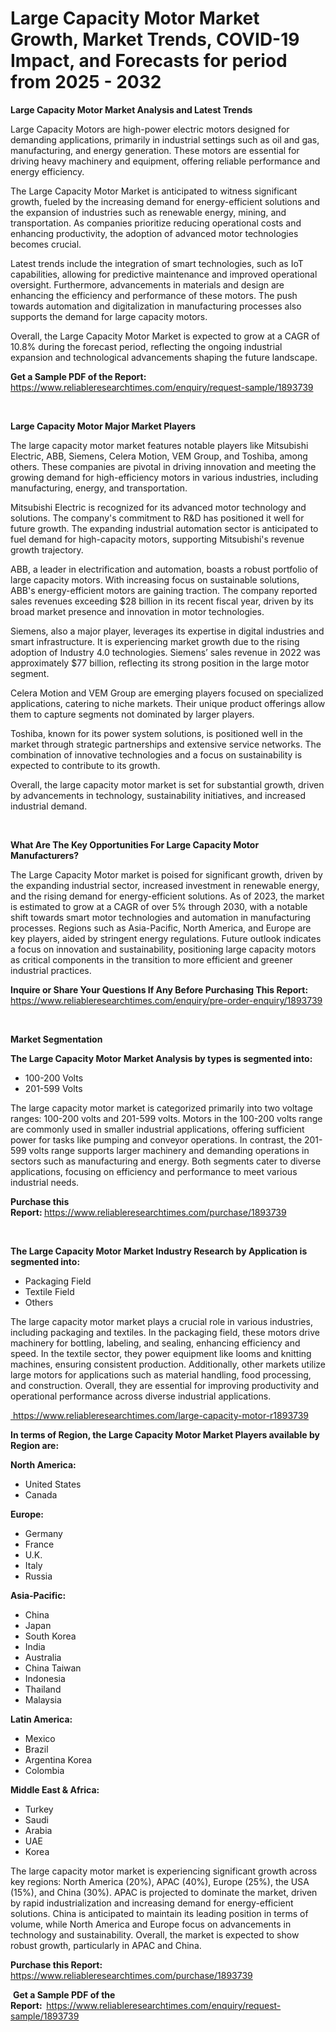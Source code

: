 <p><h1>Large Capacity Motor Market Growth, Market Trends, COVID-19 Impact, and Forecasts for period from 2025 - 2032</h1></p><p><strong>Large Capacity Motor Market Analysis and Latest Trends</strong></p>
<p><p>Large Capacity Motors are high-power electric motors designed for demanding applications, primarily in industrial settings such as oil and gas, manufacturing, and energy generation. These motors are essential for driving heavy machinery and equipment, offering reliable performance and energy efficiency. </p><p>The Large Capacity Motor Market is anticipated to witness significant growth, fueled by the increasing demand for energy-efficient solutions and the expansion of industries such as renewable energy, mining, and transportation. As companies prioritize reducing operational costs and enhancing productivity, the adoption of advanced motor technologies becomes crucial.</p><p>Latest trends include the integration of smart technologies, such as IoT capabilities, allowing for predictive maintenance and improved operational oversight. Furthermore, advancements in materials and design are enhancing the efficiency and performance of these motors. The push towards automation and digitalization in manufacturing processes also supports the demand for large capacity motors. </p><p>Overall, the Large Capacity Motor Market is expected to grow at a CAGR of 10.8% during the forecast period, reflecting the ongoing industrial expansion and technological advancements shaping the future landscape.</p></p>
<p><strong>Get a Sample PDF of the Report:&nbsp;</strong> <a href="https://www.reliableresearchtimes.com/enquiry/request-sample/1893739?utm_campaign=3210&utm_medium=2&utm_source=Github&utm_content=ia&utm_term=12042025&utm_id=large-capacity-motor">https://www.reliableresearchtimes.com/enquiry/request-sample/1893739</a></p>
<p>&nbsp;</p>
<p><strong>Large Capacity Motor Major Market Players</strong></p>
<p><p>The large capacity motor market features notable players like Mitsubishi Electric, ABB, Siemens, Celera Motion, VEM Group, and Toshiba, among others. These companies are pivotal in driving innovation and meeting the growing demand for high-efficiency motors in various industries, including manufacturing, energy, and transportation.</p><p>Mitsubishi Electric is recognized for its advanced motor technology and solutions. The company's commitment to R&D has positioned it well for future growth. The expanding industrial automation sector is anticipated to fuel demand for high-capacity motors, supporting Mitsubishi's revenue growth trajectory.</p><p>ABB, a leader in electrification and automation, boasts a robust portfolio of large capacity motors. With increasing focus on sustainable solutions, ABB's energy-efficient motors are gaining traction. The company reported sales revenues exceeding $28 billion in its recent fiscal year, driven by its broad market presence and innovation in motor technologies.</p><p>Siemens, also a major player, leverages its expertise in digital industries and smart infrastructure. It is experiencing market growth due to the rising adoption of Industry 4.0 technologies. Siemens’ sales revenue in 2022 was approximately $77 billion, reflecting its strong position in the large motor segment.</p><p>Celera Motion and VEM Group are emerging players focused on specialized applications, catering to niche markets. Their unique product offerings allow them to capture segments not dominated by larger players.</p><p>Toshiba, known for its power system solutions, is positioned well in the market through strategic partnerships and extensive service networks. The combination of innovative technologies and a focus on sustainability is expected to contribute to its growth.</p><p>Overall, the large capacity motor market is set for substantial growth, driven by advancements in technology, sustainability initiatives, and increased industrial demand.</p></p>
<p>&nbsp;</p>
<p><strong>What Are The Key Opportunities For Large Capacity Motor Manufacturers?</strong></p>
<p><p>The Large Capacity Motor market is poised for significant growth, driven by the expanding industrial sector, increased investment in renewable energy, and the rising demand for energy-efficient solutions. As of 2023, the market is estimated to grow at a CAGR of over 5% through 2030, with a notable shift towards smart motor technologies and automation in manufacturing processes. Regions such as Asia-Pacific, North America, and Europe are key players, aided by stringent energy regulations. Future outlook indicates a focus on innovation and sustainability, positioning large capacity motors as critical components in the transition to more efficient and greener industrial practices.</p></p>
<p><strong>Inquire or Share Your Questions If Any Before Purchasing This Report:</strong> <a href="https://www.reliableresearchtimes.com/enquiry/pre-order-enquiry/1893739?utm_campaign=3210&utm_medium=2&utm_source=Github&utm_content=ia&utm_term=12042025&utm_id=large-capacity-motor">https://www.reliableresearchtimes.com/enquiry/pre-order-enquiry/1893739</a></p>
<p>&nbsp;</p>
<p><strong>Market Segmentation</strong></p>
<p><strong>The Large Capacity Motor Market Analysis by types is segmented into:</strong></p>
<p><ul><li>100-200 Volts</li><li>201-599 Volts</li></ul></p>
<p><p>The large capacity motor market is categorized primarily into two voltage ranges: 100-200 volts and 201-599 volts. Motors in the 100-200 volts range are commonly used in smaller industrial applications, offering sufficient power for tasks like pumping and conveyor operations. In contrast, the 201-599 volts range supports larger machinery and demanding operations in sectors such as manufacturing and energy. Both segments cater to diverse applications, focusing on efficiency and performance to meet various industrial needs.</p></p>
<p><strong>Purchase this Report:&nbsp;</strong><a href="https://www.reliableresearchtimes.com/purchase/1893739?utm_campaign=3210&utm_medium=2&utm_source=Github&utm_content=ia&utm_term=12042025&utm_id=large-capacity-motor">https://www.reliableresearchtimes.com/purchase/1893739</a></p>
<p>&nbsp;</p>
<p><strong>The Large Capacity Motor Market Industry Research by Application is segmented into:</strong></p>
<p><ul><li>Packaging Field</li><li>Textile Field</li><li>Others</li></ul></p>
<p><p>The large capacity motor market plays a crucial role in various industries, including packaging and textiles. In the packaging field, these motors drive machinery for bottling, labeling, and sealing, enhancing efficiency and speed. In the textile sector, they power equipment like looms and knitting machines, ensuring consistent production. Additionally, other markets utilize large motors for applications such as material handling, food processing, and construction. Overall, they are essential for improving productivity and operational performance across diverse industrial applications.</p></p>
<p><a href="https://www.reliableresearchtimes.com/large-capacity-motor-r1893739?utm_campaign=3210&utm_medium=2&utm_source=Github&utm_content=ia&utm_term=12042025&utm_id=large-capacity-motor">&nbsp;https://www.reliableresearchtimes.com/large-capacity-motor-r1893739</a></p>
<p><strong>In terms of Region, the Large Capacity Motor Market Players available by Region are:</strong></p>
<p>
    <p> <strong> North America: </strong>
        <ul>
            <li>United States</li>
            <li>Canada</li>
        </ul>
        </p> 
    <p> <strong> Europe: </strong>
        <ul>
            <li>Germany</li>
            <li>France</li>
            <li>U.K.</li>
            <li>Italy</li>
            <li>Russia</li>
        </ul>
        </p> 
    <p> <strong> Asia-Pacific: </strong>
        <ul>
            <li>China</li>
            <li>Japan</li>
            <li>South Korea</li>
            <li>India</li>
            <li>Australia</li>
            <li>China Taiwan</li>
            <li>Indonesia</li>
            <li>Thailand</li>
            <li>Malaysia</li>
        </ul>
        </p> 
    <p> <strong> Latin America: </strong>
        <ul>
            <li>Mexico</li>
            <li>Brazil</li>
            <li>Argentina Korea</li>
            <li>Colombia</li>
        </ul>
        </p> 
    <p> <strong> Middle East & Africa: </strong>
        <ul>
            <li>Turkey</li>
            <li>Saudi</li>
            <li>Arabia</li>
            <li>UAE</li>
            <li>Korea</li>
        </ul>
    </p>
    </p>
<p><p>The large capacity motor market is experiencing significant growth across key regions: North America (20%), APAC (40%), Europe (25%), the USA (15%), and China (30%). APAC is projected to dominate the market, driven by rapid industrialization and increasing demand for energy-efficient solutions. China is anticipated to maintain its leading position in terms of volume, while North America and Europe focus on advancements in technology and sustainability. Overall, the market is expected to show robust growth, particularly in APAC and China.</p></p>
<p><strong>Purchase this Report: </strong><a href="https://www.reliableresearchtimes.com/purchase/1893739?utm_campaign=3210&utm_medium=2&utm_source=Github&utm_content=ia&utm_term=12042025&utm_id=large-capacity-motor">https://www.reliableresearchtimes.com/purchase/1893739</a></p>
<p>&nbsp;<strong>Get a Sample PDF of the Report:&nbsp;&nbsp;</strong><a href="https://www.reliableresearchtimes.com/enquiry/request-sample/1893739?utm_campaign=3210&utm_medium=2&utm_source=Github&utm_content=ia&utm_term=12042025&utm_id=large-capacity-motor">https://www.reliableresearchtimes.com/enquiry/request-sample/1893739</a></p>
<p><strong></strong></p>
<p><p></p><p></p><p></p></p>